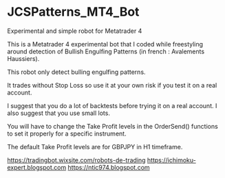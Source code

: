 # JCSPatterns_MT4_Bot
Experimental and simple robot for Metatrader 4

This is a Metatrader 4 experimental bot that I coded while freestyling around detection of Bullish Engulfing Patterns (in french : Avalements Haussiers).

This robot only detect bulling engulfing patterns.

It trades without Stop Loss so use it at your own risk if you test it on a real account.

I suggest that you do a lot of backtests before trying it on a real account. I also suggest that you use small lots.

You will have to change the Take Profit levels in the OrderSend() functions to set it properly for a specific instrument.

The default Take Profit levels are for GBPJPY in H1 timeframe.

https://tradingbot.wixsite.com/robots-de-trading
https://ichimoku-expert.blogspot.com
https://ntic974.blogspot.com
